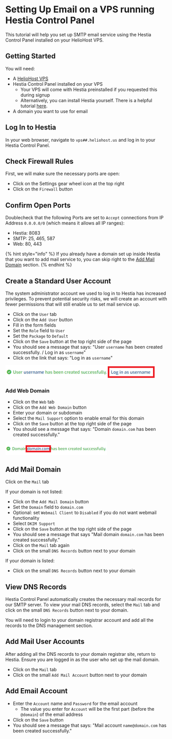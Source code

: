 # Setting Up Email on a VPS running Hestia Control Panel

This tutorial will help you set up SMTP email service using the Hestia Control Panel installed on your HelioHost VPS.

## Getting Started

You will need: 
* A [HelioHost VPS](https://heliohost.org/vps/)
* Hestia Control Panel installed on your VPS
  * Your VPS will come with Hestia preinstalled if you requested this during signup
  * Alternatively, you can install Hestia yourself. There is a helpful tutorial [here](https://hestiacp.com/docs/introduction/getting-started.html).
* A domain you want to use for email

## Log In to Hestia

In your web browser, navigate to `vps##.heliohost.us` and log in to your Hestia Control Panel.

## Check Firewall Rules

First, we will make sure the necessary ports are open:
* Click on the Settings gear wheel icon at the top right
* Click on the `Firewall` button

## Confirm Open Ports

Doublecheck that the following Ports are set to `Accept` connections from IP Address `0.0.0.0/0` (which means it allows all IP ranges):
* Hestia: 8083
* SMTP: 25, 465, 587
* Web: 80, 443

{% hint style="info" %}
If you already have a domain set up inside Hestia that you want to add mail service to, you can skip right to the [Add Mail Domain](#add-mail-domain) section.
{% endhint %}

## Create a Standard User Account

The system administrator account we used to log in to Hestia has increased privileges. To prevent potential security risks, we will create an account with fewer permissions that will still enable us to set mail service up.

* Click on the `User` tab
* Click on the `Add User` button
* Fill in the form fields
* Set the `Role` field to `User`
* Set the `Package` to `Default`
* Click on the `Save` button at the top right side of the page
* You should see a message that says: "User `username` has been created successfully. / Log in as `username`"
* Click on the link that says: "Log in as `username`"

![](../../.gitbook/assets/vps-tutorial-wp-hestia-2-login-user.png)

### Add Web Domain

* Click on the `Web` tab
* Click on the `Add Web Domain` button
* Enter your domain or subdomain
* Select the `Mail Support` option to enable email for this domain
* Click on the `Save` button at the top right side of the page
* You should see a message that says: "Domain `domain.com` has been created successfully."

![](../../.gitbook/assets/vps-tutorial-wp-hestia-2-domain-created.png)

## Add Mail Domain

Click on the `Mail` tab 

If your domain is not listed:
* Click on the `Add Mail Domain` button
* Set the `Domain` field to `domain.com`
* Optional: set `Webmail Client` to `Disabled` if you do not want webmail functionality
* Select `DKIM Support`
* Click on the `Save` button at the top right side of the page
* You should see a message that says "Mail domain `domain.com` has been created successfully."
* Click on the `Mail` tab again
* Click on the small `DNS Records` button next to your domain

If your domain is listed: 
* Click on the small `DNS Records` button next to your domain

## View DNS Records

Hestia Control Panel automatically creates the necessary mail records for our SMTP server. To view your mail DNS records, select the `Mail` tab and click on the small `DNS Records` button next to your domain. 

You will need to login to your domain registrar account and add all the records to the DNS management section.

## Add Mail User Accounts

After adding all the DNS records to your domain registrar site, return to Hestia. Ensure you are logged in as the user who set up the mail domain. 
* Click on the `Mail` tab
* Click on the small `Add Mail Account` button next to your domain

## Add Email Account
* Enter the `Account` name and `Password` for the email account
  * The value you enter for `Account` will be the first part (before the `@domain`) of the email address
* Click on the `Save` button
* You should see a message that says: "Mail account `name@domain.com` has been created successfully."